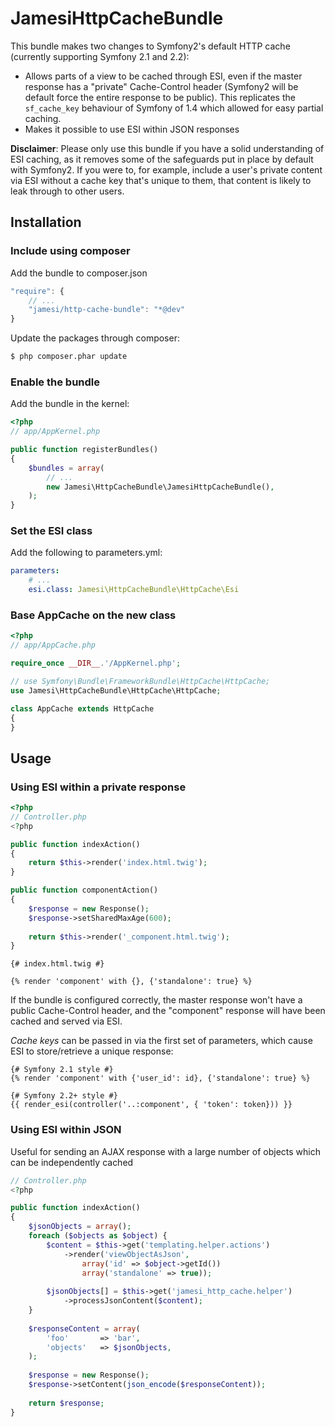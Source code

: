 JamesiHttpCacheBundle
=====================

This bundle makes two changes to Symfony2's default HTTP cache (currently
supporting Symfony 2.1 and 2.2):

* Allows parts of a view to be cached through ESI, even if the master response
  has a "private" Cache-Control header (Symfony2 will be default force the
  entire response to be public).  This replicates the ``sf_cache_key`` behaviour
  of Symfony of 1.4 which allowed for easy partial caching.
* Makes it possible to use ESI within JSON responses

**Disclaimer**: Please only use this bundle if you have a solid understanding
of ESI caching, as it removes some of the safeguards put in place by default
with Symfony2.  If you were to, for example, include a user's private content
via ESI without a cache key that's unique to them, that content is likely to leak
through to other users.

## Installation

### Include using composer

Add the bundle to composer.json

``` js
"require": {
    // ...
    "jamesi/http-cache-bundle": "*@dev"
}
```

Update the packages through composer:

``` bash
$ php composer.phar update
```

### Enable the bundle

Add the bundle in the kernel:

``` php
<?php
// app/AppKernel.php

public function registerBundles()
{
    $bundles = array(
        // ...
        new Jamesi\HttpCacheBundle\JamesiHttpCacheBundle(),
    );
}
```

### Set the ESI class

Add the following to parameters.yml:

``` yaml
parameters:
    # ...
    esi.class: Jamesi\HttpCacheBundle\HttpCache\Esi
```

### Base AppCache on the new class

``` php
<?php
// app/AppCache.php

require_once __DIR__.'/AppKernel.php';

// use Symfony\Bundle\FrameworkBundle\HttpCache\HttpCache;
use Jamesi\HttpCacheBundle\HttpCache\HttpCache;

class AppCache extends HttpCache
{
}
```

## Usage

### Using ESI within a private response

``` php
<?php
// Controller.php
<?php

public function indexAction()
{
    return $this->render('index.html.twig');
}

public function componentAction()
{
    $response = new Response();
    $response->setSharedMaxAge(600);
    
    return $this->render('_component.html.twig');
}
```

``` jinja
{# index.html.twig #}

{% render 'component' with {}, {'standalone': true} %}
```

If the bundle is configured correctly, the master response won't have a
public Cache-Control header, and the "component" response will have been
cached and served via ESI.

*Cache keys* can be passed in via the first set of parameters, which cause
ESI to store/retrieve a unique response:

``` jinja
{# Symfony 2.1 style #}
{% render 'component' with {'user_id': id}, {'standalone': true} %}

{# Symfony 2.2+ style #}
{{ render_esi(controller('..:component', { 'token': token})) }}
```

### Using ESI within JSON

Useful for sending an AJAX response with a large number of objects which
can be independently cached

``` php
// Controller.php
<?php

public function indexAction()
{
    $jsonObjects = array();
    foreach ($objects as $object) {
        $content = $this->get('templating.helper.actions')
            ->render('viewObjectAsJson', 
                array('id' => $object->getId())
                array('standalone' => true));
                
        $jsonObjects[] = $this->get('jamesi_http_cache.helper')
            ->processJsonContent($content);
    }
    
    $responseContent = array(
        'foo'       => 'bar',
        'objects'   => $jsonObjects,
    );
    
    $response = new Response();
    $response->setContent(json_encode($responseContent));
    
    return $response;
}
```
